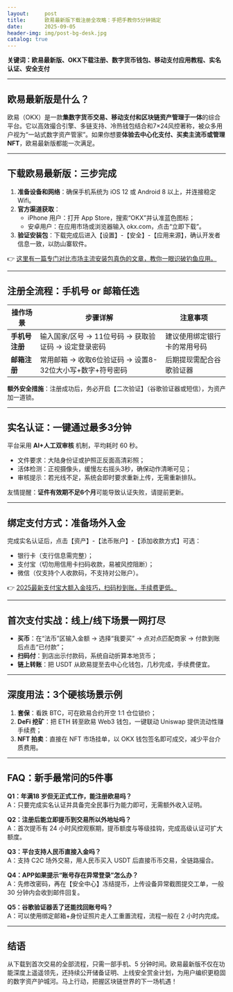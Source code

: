 ```yaml
---
layout:     post
title:      欧易最新版下载注册全攻略：手把手教你5分钟搞定
date:       2025-09-05
header-img: img/post-bg-desk.jpg
catalog: true
---
```


**关键词：欧易最新版、OKX下载注册、数字货币钱包、移动支付应用教程、实名认证、安全支付**

---

## 欧易最新版是什么？
欧易（OKX）是一款**集数字货币交易、移动支付和区块链资产管理于一体**的综合平台。它以高效撮合引擎、多链支持、冷热钱包结合和7×24风控著称，被众多用户视为“一站式数字资产管家”。如果你想要**体验去中心化支付、买卖主流币或管理NFT**，欧易最新版都能一次满足。

---

## 下载欧易最新版：三步完成
1. **准备设备和网络**：确保手机系统为 iOS 12 或 Android 8 以上，并连接稳定 Wifi。  
2. **官方渠道获取**：  
   - iPhone 用户：打开 App Store，搜索“OKX”并认准蓝色图标；  
   - 安卓用户：在应用市场或浏览器输入 okx.com，点击“立即下载”。  
3. **验证安装包**：下载完成后进入【设置】-【安全】-【应用来源】，确认开发者信息一致，以防山寨软件。

👉 [这里有一篇专门对比市场主流安装包真伪的文章，教你一眼识破钓鱼应用。](https://okxdog.com/)

---

## 注册全流程：手机号 or 邮箱任选
| 操作场景 | 步骤详解 | 注意事项 |
| -------- | -------- | -------- |
| **手机号注册** | 输入国家/区号 → 11位号码 → 获取验证码 → 设定登录密码 | 建议使用绑定银行卡的常用号码 |
| **邮箱注册** | 常用邮箱 → 收取6位验证码 → 设置8-32位大小写+数字+符号密码 | 后期提现需配合谷歌验证器 |

**额外安全措施**：注册成功后，务必开启【二次验证】（谷歌验证器或短信），为资产加一道锁。

---

## 实名认证：一键通过最多3分钟
平台采用 **AI+人工双审核** 机制，平均耗时 60 秒。  
- 文件要求：大陆身份证或护照正反面高清彩照；  
- 活体检测：正视摄像头，缓慢左右摇头3秒，确保动作清晰可见；  
- 审核提示：若光线不足，系统会即时要求重新上传，无需重新排队。

友情提醒：**证件有效期不足6个月**可能导致认证失败，请提前更新。

---

## 绑定支付方式：准备场外入金
完成实名认证后，点击【资产】-【法币账户】-【添加收款方式】可选：
- 银行卡（支行信息需完整）；  
- 支付宝（切勿用信用卡扫码收款，易被风控阻断）；  
- 微信（仅支持个人收款码，不支持对公账户）。

👉 [2025最新支付宝大额入金技巧，扫码秒到账，手续费更低。](https://okxdog.com/)

---

## 首次支付实战：线上/线下场景一网打尽
- **买币**：在“法币”区输入金额 → 选择“我要买” → 点对点匹配商家 → 付款到账后点击“已付款”；  
- **扫码付**：到店出示付款码，系统自动折算本地货币；  
- **链上转账**：把 USDT 从欧易提至去中心化钱包，几秒完成，手续费便宜。

---

## 深度用法：3个硬核场景示例
1. **套保**：看跌 BTC，可在欧易合约开空 1:1 仓位锁价；  
2. **DeFi 挖矿**：把 ETH 转至欧易 Web3 钱包，一键联动 Uniswap 提供流动性赚手续费；  
3. **NFT 拍卖**：直接在 NFT 市场挂单，以 OKX 钱包签名即可成交，减少平台介质费用。

---

## FAQ：新手最常问的5件事
**Q1：年满18 岁但无正式工作，能注册欧易吗？**  
A：只要完成实名认证并具备完全民事行为能力即可，无需额外收入证明。

**Q2：注册后能立即提币到交易所以外地址吗？**  
A：首次提币有 24 小时风控观察期，提币额度与等级挂钩，完成高级认证可扩大额度。

**Q3：平台支持人民币直接入金吗？**  
A：支持 C2C 场外交易，用人民币买入 USDT 后直接币币交易，全链路撮合。

**Q4：APP如果提示“账号存在异常登录”怎么办？**  
A：先修改密码，再在【安全中心】冻结提币，上传设备异常截图提交工单，一般 30 分钟内会收到邮件回复。

**Q5：谷歌验证器丢了还能找回账号吗？**  
A：可以使用绑定邮箱+身份证照片走人工重置流程，流程一般在 2 小时内完成。

---

## 结语
从下载到首次交易的全部流程，只需一部手机、5 分钟时间。欧易最新版不仅在功能深度上遥遥领先，还持续公开储备证明、上线安全赏金计划，为用户编织更稳固的数字资产护城河。马上行动，把握区块链世界的下一场机遇！